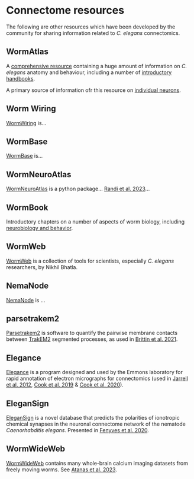 # Connectome resources 

The following are other resources which have been developed by the community for sharing information related to _C. elegans_ connectomics.

## WormAtlas

A [comprehensive resource](https://www.wormatlas.org) containing a huge amount of information on _C. elegans_ anatomy and behaviour, including a number of [introductory handbooks](https://www.wormatlas.org/handbookhome.htm).

A primary source of information ofr this resource on [individual neurons](https://www.wormatlas.org/neurons/Individual%20Neurons/Neuronframeset.html).

## Worm Wiring

[WormWiring](https://www.wormwiring.org/) is...

## WormBase

[WormBase](https://www.wormbase.org/) is...

## WormNeuroAtlas

[WormNeuroAtlas](https://francescorandi.github.io/wormneuroatlas) is a python package... [Randi et al. 2023](Randi_2023.md)...

## WormBook

Introductory chapters on a number of aspects of worm biology, including [neurobiology and behavior](http://www.wormbook.org/toc_neurobiobehavior.html).

## WormWeb

[WormWeb](http://wormweb.org/) is a collection of tools for scientists, especially _C. elegans_ researchers, by Nikhil Bhatla.

## NemaNode

[NemaNode](https://nemanode.org) is ...

## parsetrakem2

[Parsetrakem2](https://github.com/cabrittin/parsetrakem2) is software to quantify the pairwise membrane contacts between [TrakEM2](https://imagej.net/plugins/trakem2/) segmented processes, as used in [Brittin et al. 2021](Brittin_2021.md).

## Elegance

[Elegance](https://www.wormwiring.org/pages/software.html) is a program designed and used by the Emmons laboratory for rapid annotation of electron micrographs for connectomics (used in [Jarrell et al. 2012](Jarrell_2012.md), [Cook et al. 2019](Cook_2019.md) & [Cook et al. 2020](Cook_2020.md)).

## EleganSign

[EleganSign](http://elegansign.linkgroup.hu) is a novel database that predicts the polarities of ionotropic chemical synapses in the neuronal connectome network of the nematode _Caenorhabditis elegans_. Presented in [Fenyves et al. 2020](Fenyves_2020.md).  


## WormWideWeb

[WormWideWeb](http://wormwideweb.org/) contains many whole-brain calcium imaging datasets from freely moving worms. See [Atanas et al. 2023](Atanas_2023.md).  










